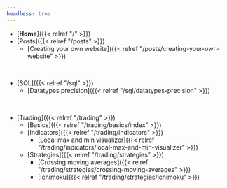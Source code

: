```yaml
---
headless: true
---
```


- [**Home**]({{< relref "/" >}})
- [Posts]({{< relref "/posts" >}})
  - [Creating your own website]({{< relref "/posts/creating-your-own-website" >}})
<br>

- [SQL]({{< relref "/sql" >}})
  - [Datatypes precision]({{< relref "/sql/datatypes-precision" >}})
<br>

- [Trading]({{< relref "/trading" >}})
  - [Basics]({{< relref "/trading/basics/index" >}})
  - [Indicators]({{< relref "/trading/indicators" >}})
    - [Local max and min visualizer]({{< relref "/trading/indicators/local-max-and-min-visualizer" >}})
  - [Strategies]({{< relref "/trading/strategies" >}})
    - [Crossing moving averages]({{< relref "/trading/strategies/crossing-moving-averages" >}})
    - [Ichimoku]({{< relref "/trading/strategies/ichimoku" >}})
<br>